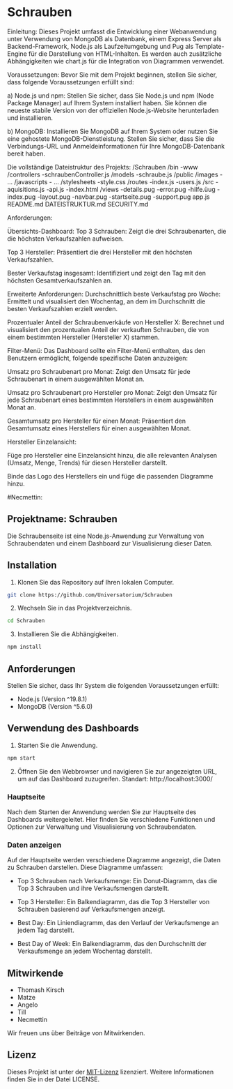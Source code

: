 # Schrauben

Einleitung:
Dieses Projekt umfasst die Entwicklung einer Webanwendung unter Verwendung von MongoDB als Datenbank, einem Express Server als Backend-Framework, Node.js als Laufzeitumgebung und Pug als Template-Engine für die Darstellung von HTML-Inhalten. Es werden auch zusätzliche Abhängigkeiten wie chart.js für die Integration von Diagrammen verwendet.

Voraussetzungen:
Bevor Sie mit dem Projekt beginnen, stellen Sie sicher, dass folgende Voraussetzungen erfüllt sind:

a) Node.js und npm: Stellen Sie sicher, dass Sie Node.js und npm (Node Package Manager) auf Ihrem System installiert haben. Sie können die neueste stabile Version von der offiziellen Node.js-Website herunterladen und installieren.

b) MongoDB: Installieren Sie MongoDB auf Ihrem System oder nutzen Sie eine gehostete MongoDB-Dienstleistung. Stellen Sie sicher, dass Sie die Verbindungs-URL und Anmeldeinformationen für Ihre MongoDB-Datenbank bereit haben.

Die vollständige Dateistruktur des Projekts:
/Schrauben
    /bin
        -www
    /controllers
        -schraubenController.js
    /models
        -schraube.js
    /public
        /images
            - ...
        /javascripts
            - ...
        /stylesheets
            -style.css
    /routes
        -index.js
        -users.js
    /src
        -aquisitions.js
        -api.js
        -index.html
    /views
        -details.pug
        -error.pug
        -hilfe.üug
        -index.pug
        -layout.pug
        -navbar.pug
        -startseite.pug
        -support.pug
    app.js
    README.md
    DATEISTRUKTUR.md
    SECURITY.md

Anforderungen:

Übersichts-Dashboard:
Top 3 Schrauben: Zeigt die drei Schraubenarten, die die höchsten Verkaufszahlen aufweisen.

Top 3 Hersteller: Präsentiert die drei Hersteller mit den höchsten Verkaufszahlen.

Bester Verkaufstag insgesamt: Identifiziert und zeigt den Tag mit den höchsten Gesamtverkaufszahlen an.

Erweiterte Anforderungen:
Durchschnittlich beste Verkaufstag pro Woche: Ermittelt und visualisiert den Wochentag, an dem im Durchschnitt die besten Verkaufszahlen erzielt werden.

Prozentualer Anteil der Schraubenverkäufe von Hersteller X: Berechnet und visualisiert den prozentualen Anteil der verkauften Schrauben, die von einem bestimmten Hersteller (Hersteller X) stammen.

Filter-Menü:
Das Dashboard sollte ein Filter-Menü enthalten, das den Benutzern ermöglicht, folgende spezifische Daten anzuzeigen:

Umsatz pro Schraubenart pro Monat: Zeigt den Umsatz für jede Schraubenart in einem ausgewählten Monat an.

Umsatz pro Schraubenart pro Hersteller pro Monat: Zeigt den Umsatz für jede Schraubenart eines bestimmten Herstellers in einem ausgewählten Monat an.

Gesamtumsatz pro Hersteller für einen Monat: Präsentiert den Gesamtumsatz eines Herstellers für einen ausgewählten Monat.

Hersteller Einzelansicht:

Füge pro Hersteller eine Einzelansicht hinzu, die alle relevanten Analysen (Umsatz, Menge, Trends) für diesen Hersteller darstellt.

Binde das Logo des Herstellers ein und füge die passenden Diagramme hinzu.


#Necmettin:
## Projektname: Schrauben

Die Schraubenseite ist eine Node.js-Anwendung zur Verwaltung von Schraubendaten und einem Dashboard zur Visualisierung dieser Daten.

## Installation

1. Klonen Sie das Repository auf Ihren lokalen Computer.

```bash
git clone https://github.com/Universatorium/Schrauben
```

2. Wechseln Sie in das Projektverzeichnis.

```bash
cd Schrauben
```

3. Installieren Sie die Abhängigkeiten.

```bash
npm install
```

## Anforderungen

Stellen Sie sicher, dass Ihr System die folgenden Voraussetzungen erfüllt:

- Node.js (Version ^19.8.1)
- MongoDB (Version ^5.6.0)

## Verwendung des Dashboards

1. Starten Sie die Anwendung.

```bash
npm start
```

2. Öffnen Sie den Webbrowser und navigieren Sie zur angezeigten URL, um auf das Dashboard zuzugreifen.  Standart: http://localhost:3000/

### Hauptseite

Nach dem Starten der Anwendung werden Sie zur Hauptseite des Dashboards weitergeleitet. Hier finden Sie verschiedene Funktionen und Optionen zur Verwaltung und Visualisierung von Schraubendaten.

### Daten anzeigen

Auf der Hauptseite werden verschiedene Diagramme angezeigt, die Daten zu Schrauben darstellen. Diese Diagramme umfassen:

- Top 3 Schrauben nach Verkaufsmenge: Ein Donut-Diagramm, das die Top 3 Schrauben und ihre Verkaufsmengen darstellt.

- Top 3 Hersteller: Ein Balkendiagramm, das die Top 3 Hersteller von Schrauben basierend auf Verkaufsmengen anzeigt.

- Best Day: Ein Liniendiagramm, das den Verlauf der Verkaufsmenge an jedem Tag darstellt.

- Best Day of Week: Ein Balkendiagramm, das den Durchschnitt der Verkaufsmenge an jedem Wochentag darstellt.

## Mitwirkende

- Thomash Kirsch
- Matze
- Angelo 
- Till
- Necmettin

Wir freuen uns über Beiträge von Mitwirkenden.

## Lizenz

Dieses Projekt ist unter der [MIT-Lizenz](LICENSE) lizenziert. Weitere Informationen finden Sie in der Datei LICENSE.